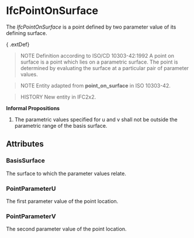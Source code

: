 # IfcPointOnSurface

The _IfcPointOnSurface_ is a point defined by two parameter value of its defining surface.<!-- end of definition -->

{ .extDef}
> NOTE Definition according to ISO/CD 10303-42:1992
> A point on surface is a point which lies on a parametric surface. The point is determined by evaluating the surface at a particular pair of parameter values.

> NOTE Entity adapted from **point_on_surface** in ISO 10303-42.

> HISTORY New entity in IFC2x2.

**Informal Propositions**

1. The parametric values specified for u and v shall not be outside the parametric range of the basis surface.

## Attributes

### BasisSurface
The surface to which the parameter values relate.

### PointParameterU
The first parameter value of the point location.

### PointParameterV
The second parameter value of the point location.
